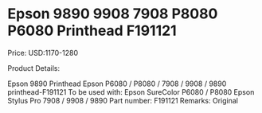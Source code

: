 # Epson 9890 9908 7908 P8080 P6080 Printhead F191121

Price: USD:1170-1280

Product Details:

Epson 9890 Printhead
Epson P6080 / P8080 / 7908 / 9908 / 9890 printhead-F191121
To be used with:
Epson SureColor P6080 / P8080
Epson Stylus Pro 7908 / 9908 / 9890
Part number: F191121
Remarks: Original